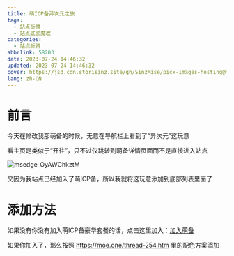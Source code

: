 ```yaml
---
title: 萌ICP备异次元之旅
tags:
  - 站点折腾
  - 站点底部魔改
categories:
  - 站点折腾
abbrlink: 58203
date: 2023-07-24 14:46:32
updated: 2023-07-24 14:46:32
cover: https://jsd.cdn.storisinz.site/gh/SinzMise/picx-images-hosting@master/20240118/msedge_3aLdvwLt31.2bmcuelg2vms.webp
lang: zh-CN
---
```

# 前言
今天在修改我那萌备的时候，无意在导航栏上看到了“异次元”这玩意

看主页是类似于“开往”，只不过仅跳转到萌备详情页面而不是直接进入站点

![msedge_OyAWChkztM](https://jsd.cdn.storisinz.site/gh/SinzMise/picx-images-hosting@master/20230724/msedge_OyAWChkztM.5m8n4321oak0.webp)

又因为我站点已经加入了萌ICP备，所以我就将这玩意添加到底部列表里面了

# 添加方法
如果没有你没有加入萌ICP备豪华套餐的话，点击这里加入：[加入萌备](https://icp.gov.moe/join.php)

如果你加入了，那么按照 https://moe.one/thread-254.htm 里的配色方案添加